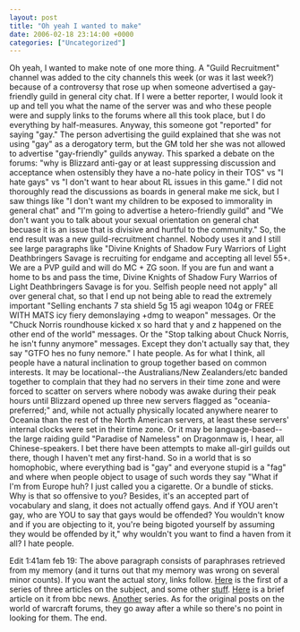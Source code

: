 ```yaml
---
layout: post
title: "Oh yeah I wanted to make"
date: 2006-02-18 23:14:00 +0000
categories: ["Uncategorized"]
---
```


Oh yeah, I wanted to make note of one more thing. A "Guild Recruitment" channel was added to the city channels this week (or was it last week?) because of a controversy that rose up when someone advertised a gay-friendly guild in general city chat. If I were a better reporter, I would look it up and tell you what the name of the server was and who these people were and supply links to the forums where all this took place, but I do everything by half-measures. Anyway, this someone got "reported" for saying "gay." The person advertising the guild explained that she was not using "gay" as a derogatory term, but the GM told her she was not allowed to advertise "gay-friendly" guilds anyway. This sparked a debate on the forums: "why is Blizzard anti-gay or at least suppressing discussion and acceptance when ostensibly they have a no-hate policy in their TOS" vs "I hate gays" vs "I don't want to hear about RL issues in this game." I did not thoroughly read the discussions as boards in general make me sick, but I saw things like "I don't want my children to be exposed to immorality in general chat" and "I'm going to advertise a hetero-friendly guild" and "We don't want you to talk about your sexual orientation on general chat becuase it is an issue that is divisive and hurtful to the community." So, the end result was a new guild-recruitment channel. Nobody uses it and I still see large paragraphs like "Divine Knights of Shadow Fury Warriors of Light Deathbringers Savage is recruiting for endgame and accepting all level 55+. We are a PVP guild and will do MC + ZG soon. If you are fun and want a home to bs and pass the time, Divine Knights of Shadow Fury Warrios of Light Deathbringers Savage is for you. Selfish people need not apply" all over general chat, so that I end up not being able to read the extremely important "Selling enchants 7 sta shield 5g 15 agi weapon 104g or FREE WITH MATS icy fiery demonslaying +dmg to weapon" messages. Or the "Chuck Norris roundhouse kicked x so hard that y and z happened on the other end of the world" messages. Or the "Stop talking about Chuck Norris, he isn't funny anymore" messages. Except they don't actually say that, they say "GTFO hes no funy nemore." I hate people. As for what I think, all people have a natural inclination to group together based on common interests. It may be locational--the Australians/New Zealanders/etc banded together to complain that they had no servers in their time zone and were forced to scatter on servers where nobody was awake during their peak hours until Blizzard opened up three new servers flagged as "oceania-preferred;" and, while not actually physically located anywhere nearer to Oceania than the rest of the North American servers, at least these servers' internal clocks were set in their time zone. Or it may be language-based--the large raiding guild "Paradise of Nameless" on Dragonmaw is, I hear, all Chinese-speakers. I bet there have been attempts to make all-girl guilds out there, though I haven't met any first-hand. So in a world that is so homophobic, where everything bad is "gay" and everyone stupid is a "fag" and where when people object to usage of such words they say "What if I'm from Europe huh? I just called you a cigarette. Or a bundle of sticks. Why is that so offensive to you? Besides, it's an accepted part of vocabulary and slang, it does not actually offend gays. And if YOU aren't gay, who are YOU to say that gays would be offended? You wouldn't know and if you are objecting to it, you're being bigoted yourself by assuming they would be offended by it," why wouldn't you want to find a haven from it all? I hate people. 

Edit 1:41am feb 19: The above paragraph consists of paraphrases retrieved from my memory (and it turns out that my memory was wrong on several minor counts). If you want the actual story, links follow. [Here](http://www.innewsweekly.com/innews/?class_code=Ga&article_code=1172) is the first of a series of three articles on the subject, and some other [stuff](http://www.innewsweekly.com/innews/?class_code=Ga&article_code=1149). [Here](http://news.bbc.co.uk/1/hi/technology/4700754.stm) is a brief article on it from bbc news. [Another](http://www.kotaku.com/gaming/breaking/gay-rights-group-examining-world-of-warcraft-152461.php) series. As for the original posts on the world of warcraft forums, they go away after a while so there's no point in looking for them. The end.